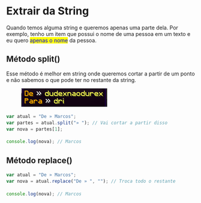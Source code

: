 # Extrair da String

Quando temos alguma string e queremos apenas uma parte dela. Por exemplo, tenho um item que possui o nome de uma pessoa em um texto e eu quero <mark style="color:blue;">apenas o nome</mark> da pessoa.

## Método split()

Esse método é melhor em string onde queremos cortar a partir de um ponto e não sabemos o que pode ter no restante da string.

<figure><img src="../../../../.gitbook/assets/resultados placeholders.png" alt=""><figcaption></figcaption></figure>

```javascript
var atual = "De » Marcos";
var partes = atual.split("» "); // Vai cortar a partir disso
var nova = partes[1];

console.log(nova); // Marcos
```

## Método replace()

```javascript
var atual = "De » Marcos";
var nova = atual.replace("De » ", ""); // Troca todo o restante

console.log(nova); // Marcos
```
